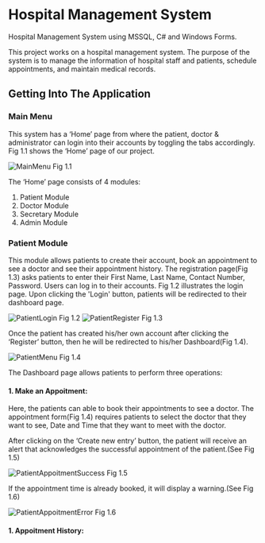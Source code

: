 # Hospital Management System

Hospital Management System using MSSQL, C# and Windows Forms.

This project works on a hospital management system. The purpose of the system is to manage the information of hospital staff and patients, schedule appointments, and maintain medical records.

## Getting Into The Application
### Main Menu

This system has a ‘Home’ page from where the patient, doctor & administrator can login into their accounts by toggling the tabs accordingly. Fig 1.1 shows the ‘Home’ page of our project.

![MainMenu](https://github.com/turanemircan/HospitalManagementSystem/assets/115572710/ae22ef39-bf75-4cc9-a0ac-da466fa2c247) Fig 1.1

The ‘Home’ page consists of 4 modules:

1. Patient Module
2. Doctor Module
3. Secretary Module
4. Admin Module

### Patient Module
This module allows patients to create their account, book an appointment to see a doctor and see their appointment history. The registration page(Fig 1.3) asks patients to enter their First Name, Last Name, Contact Number, Password.
Users can log in to their accounts. Fig 1.2 illustrates the login page. Upon clicking the 'Login' button, patients will be redirected to their dashboard page.

![PatientLogin](https://github.com/turanemircan/HospitalManagementSystem/assets/115572710/9c6337b7-463f-4f7b-a81e-0b5390bfc838) Fig 1.2
![PatientRegister](https://github.com/turanemircan/HospitalManagementSystem/assets/115572710/98ce79d5-1a6c-4ef7-9b4c-7e41436a2274) Fig 1.3

Once the patient has created his/her own account after clicking the ‘Register’ button, then he will be redirected to his/her Dashboard(Fig 1.4).

![PatientMenu](https://github.com/turanemircan/HospitalManagementSystem/assets/115572710/89f97a40-d0a5-456e-9879-835221a1203b) Fig 1.4

The Dashboard page allows patients to perform three operations:

#### 1. Make an Appoitment:

Here, the patients can able to book their appointments to see a doctor. The appointment form(Fig 1.4) requires patients to select the doctor that they want to see, Date and Time that they want to meet with the doctor.

After clicking on the ‘Create new entry’ button, the patient will receive an alert that acknowledges the successful appointment of the patient.(See Fig 1.5)

![PatientAppoitmentSuccess](https://github.com/turanemircan/HospitalManagementSystem/assets/115572710/fe6465a4-a59b-46cb-b86d-bc181be2a106) Fig 1.5

If the appointment time is already booked, it will display a warning.(See Fig 1.6)

![PatientAppoitmentError](https://github.com/turanemircan/HospitalManagementSystem/assets/115572710/dc65afb9-90ef-4df0-b917-0902d94c73fa) Fig 1.6

#### 1. Appoitment History:

